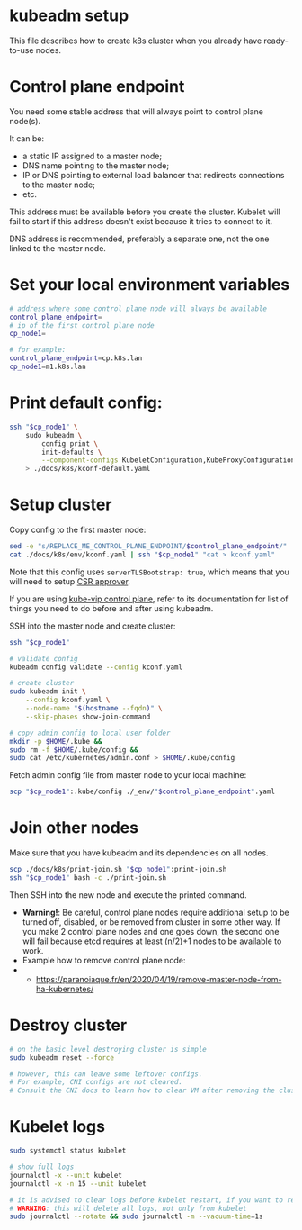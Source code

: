 
# kubeadm setup

This file describes how to create k8s cluster when you already have ready-to-use nodes.

# Control plane endpoint

You need some stable address that will always point to control plane node(s).

It can be:
- a static IP assigned to a master node;
- DNS name pointing to the master node;
- IP or DNS pointing to external load balancer that redirects connections to the master node;
- etc.

This address must be available before you create the cluster.
Kubelet will fail to start if this address doesn't exist
because it tries to connect to it.

DNS address is recommended, preferably a separate one, not the one linked to the master node.

# Set your local environment variables

```bash
# address where some control plane node will always be available
control_plane_endpoint=
# ip of the first control plane node
cp_node1=

# for example:
control_plane_endpoint=cp.k8s.lan
cp_node1=m1.k8s.lan
```

# Print default config:

```bash
ssh "$cp_node1" \
    sudo kubeadm \
        config print \
        init-defaults \
        --component-configs KubeletConfiguration,KubeProxyConfiguration \
    > ./docs/k8s/kconf-default.yaml
```

# Setup cluster

Copy config to the first master node:

```bash
sed -e "s/REPLACE_ME_CONTROL_PLANE_ENDPOINT/$control_plane_endpoint/" ./docs/k8s/kconf.yaml > ./docs/k8s/env/kconf.yaml
cat ./docs/k8s/env/kconf.yaml | ssh "$cp_node1" "cat > kconf.yaml"
```

Note that this config uses `serverTLSBootstrap: true`,
which means that you will need to setup [CSR approver](../../metrics/kubelet-csr-approver/readme.md).

If you are using [kube-vip control plane](../../network/kube-vip-control-plane/readme.md),
refer to its documentation for list of things
you need to do before and after using kubeadm.

SSH into the master node and create cluster:

```bash
ssh "$cp_node1"
```

```bash
# validate config
kubeadm config validate --config kconf.yaml

# create cluster
sudo kubeadm init \
    --config kconf.yaml \
    --node-name "$(hostname --fqdn)" \
    --skip-phases show-join-command

# copy admin config to local user folder
mkdir -p $HOME/.kube &&
sudo rm -f $HOME/.kube/config &&
sudo cat /etc/kubernetes/admin.conf > $HOME/.kube/config
```

Fetch admin config file from master node to your local machine:

```bash
scp "$cp_node1":.kube/config ./_env/"$control_plane_endpoint".yaml
```

# Join other nodes

Make sure that you have kubeadm and its dependencies on all nodes.

```bash
scp ./docs/k8s/print-join.sh "$cp_node1":print-join.sh
ssh "$cp_node1" bash -c ./print-join.sh
```

Then SSH into the new node and execute the printed command.

- **Warning!**: Be careful, control plane nodes require additional setup
to be turned off, disabled, or be removed from cluster in some other way.
If you make 2 control plane nodes and one goes down, the second one will fail
because etcd requires at least (n/2)+1 nodes to be available to work.
- Example how to remove control plane node:
- - https://paranoiaque.fr/en/2020/04/19/remove-master-node-from-ha-kubernetes/

# Destroy cluster

```bash
# on the basic level destroying cluster is simple
sudo kubeadm reset --force

# however, this can leave some leftover configs.
# For example, CNI configs are not cleared.
# Consult the CNI docs to learn how to clear VM after removing the cluster.
```

# Kubelet logs

```bash
sudo systemctl status kubelet

# show full logs
journalctl -x --unit kubelet
journalctl -x -n 15 --unit kubelet

# it is advised to clear logs before kubelet restart, if you want to read them
# WARNING: this will delete all logs, not only from kubelet
sudo journalctl --rotate && sudo journalctl -m --vacuum-time=1s
```
